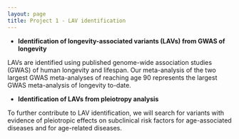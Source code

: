 ```yaml
---
layout: page
title: Project 1 - LAV identification
---
```


* **Identification of longevity-associated variants (LAVs) from GWAS of longevity**

LAVs are identified using published genome-wide association studies (GWAS) of human longevity and lifespan. Our meta-analysis of the two largest GWAS meta-analyses of reaching age 90 represents the largest GWAS meta-analysis of longevity to-date. 

* **Identification of LAVs from pleiotropy analysis**

To further contribute to LAV identification, we will search for variants with evidence of pleiotropic effects on subclinical risk factors for age-associated diseases and for age-related diseases. 




